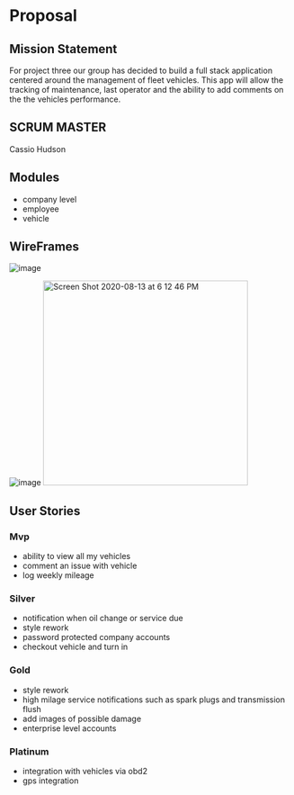 # Proposal

## Mission Statement

For project three our group has decided to build a full stack application centered around the management of fleet vehicles. This app will allow the tracking of maintenance, last operator and the ability to add comments on the the vehicles performance.

## SCRUM MASTER

Cassio Hudson

## Modules

- company level
- employee
- vehicle

## WireFrames

![image](https://user-images.githubusercontent.com/62086912/90189293-c0911d00-dd71-11ea-8994-5953a43b6add.png)

![image](https://user-images.githubusercontent.com/62086912/90189351-dd2d5500-dd71-11ea-98dd-21b8d77d8225.png)
<img width="364" alt="Screen Shot 2020-08-13 at 6 12 46 PM" src="https://user-images.githubusercontent.com/67292469/90192268-a61a6c00-dd90-11ea-9b79-bb4c88080ed6.png">

## User Stories

### Mvp

- ability to view all my vehicles
- comment an issue with vehicle
- log weekly mileage

### Silver

- notification when oil change or service due
- style rework
- password protected company accounts
- checkout vehicle and turn in

### Gold

- style rework
- high milage service notifications such as spark plugs and transmission flush
- add images of possible damage
- enterprise level accounts

### Platinum

- integration with vehicles via obd2
- gps integration
